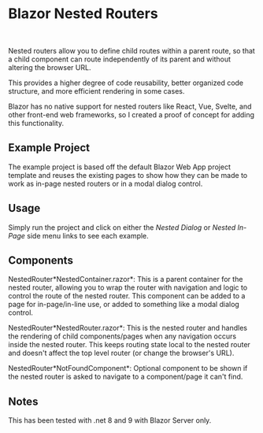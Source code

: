 ﻿# Blazor Nested Routers

<br/>

Nested routers allow you to define child routes within a parent route, so that a child component can route independently of its parent and without altering the browser URL.

This provides a higher degree of code reusability, better organized code structure, and more efficient rendering in some cases.

Blazor has no native support for nested routers like React, Vue, Svelte, and other front-end web frameworks, so I created a proof of concept for adding this functionality.

## Example Project

The example project is based off the default Blazor Web App project template and reuses the existing pages to show how they can be made to work as in-page nested routers or in a modal dialog control.

## Usage

Simply run the project and click on either the *Nested Dialog* or *Nested In-Page* side menu links to see each example.

## Components

NestedRouter\*NestedContainer.razor*: This is a parent container for the nested router, allowing you to wrap the router with navigation and logic to control the route of the nested router. This component can be added to a page for in-page/in-line use, or added to something like a modal dialog control.

NestedRouter\*NestedRouter.razor*: This is the nested router and handles the rendering of child components/pages when any navigation occurs inside the nested router. This keeps routing state local to the nested router and doesn't affect the top level router (or change the browser's URL).

NestedRouter\*NotFoundComponent*: Optional component to be shown if the nested router is asked to navigate to a component/page it can't find.

## Notes

This has been tested with .net 8 and 9 with Blazor Server only.